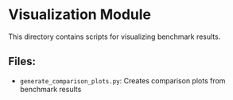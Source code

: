 # Visualization Module

This directory contains scripts for visualizing benchmark results.

## Files:
- `generate_comparison_plots.py`: Creates comparison plots from benchmark results
